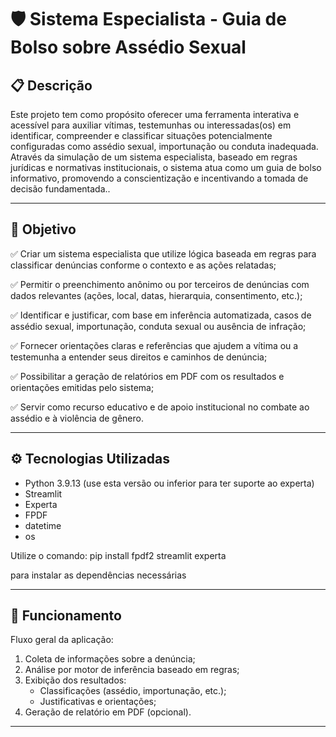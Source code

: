 # 🛡️ Sistema Especialista - Guia de Bolso sobre Assédio Sexual

## 📋 Descrição

Este projeto tem como propósito oferecer uma ferramenta interativa e acessível para auxiliar vítimas, testemunhas ou interessadas(os) em identificar, compreender e classificar situações potencialmente configuradas como assédio sexual, importunação ou conduta inadequada. Através da simulação de um sistema especialista, baseado em regras jurídicas e normativas institucionais, o sistema atua como um guia de bolso informativo, promovendo a conscientização e incentivando a tomada de decisão fundamentada..

---

## 🎯 Objetivo

✅ Criar um sistema especialista que utilize lógica baseada em regras para classificar denúncias conforme o contexto e as ações relatadas;

✅ Permitir o preenchimento anônimo ou por terceiros de denúncias com dados relevantes (ações, local, datas, hierarquia, consentimento, etc.);

✅ Identificar e justificar, com base em inferência automatizada, casos de assédio sexual, importunação, conduta sexual ou ausência de infração;

✅ Fornecer orientações claras e referências que ajudem a vítima ou a testemunha a entender seus direitos e caminhos de denúncia;

✅ Possibilitar a geração de relatórios em PDF com os resultados e orientações emitidas pelo sistema;

✅ Servir como recurso educativo e de apoio institucional no combate ao assédio e à violência de gênero.

---

## ⚙️ Tecnologias Utilizadas

- Python 3.9.13 (use esta versão ou inferior para ter suporte ao experta)
- Streamlit
- Experta
- FPDF
- datetime
- os

Utilize o comando: pip install fpdf2 streamlit experta 

para instalar as dependências necessárias

---

## 🧠 Funcionamento

Fluxo geral da aplicação:

1. Coleta de informações sobre a denúncia;
2. Análise por motor de inferência baseado em regras;
3. Exibição dos resultados:
   - Classificações (assédio, importunação, etc.);
   - Justificativas e orientações;
4. Geração de relatório em PDF (opcional).

---


